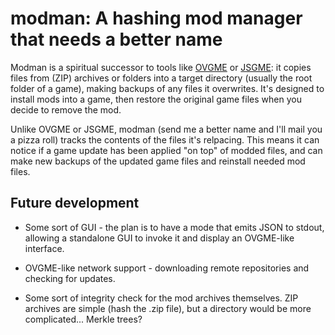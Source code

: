# modman: A hashing mod manager that needs a better name

Modman is a spiritual successor to tools like
[OVGME](https://wiki.hoggitworld.com/view/OVGME)
or
[JSGME](https://www.softpedia.com/get/Others/Miscellaneous/Generic-Mod-Enabler.shtml):
it copies files from (ZIP) archives or folders
into a target directory (usually the root folder of a game),
making backups of any files it overwrites.
It's designed to install mods into a game, then restore the original game files
when you decide to remove the mod.

Unlike OVGME or JSGME, modman (send me a better name and I'll mail you a pizza roll)
tracks the contents of the files it's relpacing.
This means it can notice if a game update has been applied "on top" of modded files,
and can make new backups of the updated game files and reinstall needed mod files.

## Future development

- Some sort of GUI - the plan is to have a mode that emits JSON to stdout,
  allowing a standalone GUI to invoke it and display an OVGME-like interface.

- OVGME-like network support - downloading remote repositories and checking for
  updates.

- Some sort of integrity check for the mod archives themselves. ZIP archives
  are simple (hash the .zip file), but a directory would be more complicated...
  Merkle trees?
